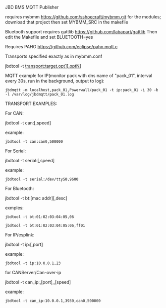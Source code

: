 
JBD BMS MQTT Publisher

requires mybmm https://github.com/sshoecraft/mybmm.git for the modules; download that project then set MYBMM_SRC in the makefile

Bluetooth support requires gattlib https://github.com/labapart/gattlib
Then edit the Makefile and set BLUETOOTH=yes

Requires PAHO https://github.com/eclipse/paho.mqtt.c


Transports specified exactly as in mybmm.conf

jbdtool -t <transport:target,opt1[,optN]>


MQTT example for IP(monitor pack with dns name of "pack_01", interval every 30s, run in the background, output to log):

	jbdmqtt -m localhost,pack_01,Powerwall/pack_01 -t ip:pack_01 -i 30 -b -l /var/log/jbdmqtt/pack_01.log


TRANSPORT EXAMPLES:

For CAN:

jbdtool -t can:<device>[,speed]

example:

	jbdtool -t can:can0,500000

For Serial:

jbdtool -t serial:<device>[,speed]

example:

	jbdtool -t serial:/dev/ttyS0,9600

For Bluetooth:

jbdtool -t bt:[mac addr][,desc]

exmples:

	jbdtool -t bt:01:02:03:04:05,06

	jbdtool -t bt:01:02:03:04:05:06,ff01

For IP/esplink:

jbdtool -t ip:<ip addr>[,port]

example:

	jbdtool -t ip:10.0.0.1,23

for CANServer/Can-over-ip

jbdtool -t can_ip:<ip addr>,[port],<interface>,[speed]

example:

	jbdtool -t can_ip:10.0.0.1,3930,can0,500000
